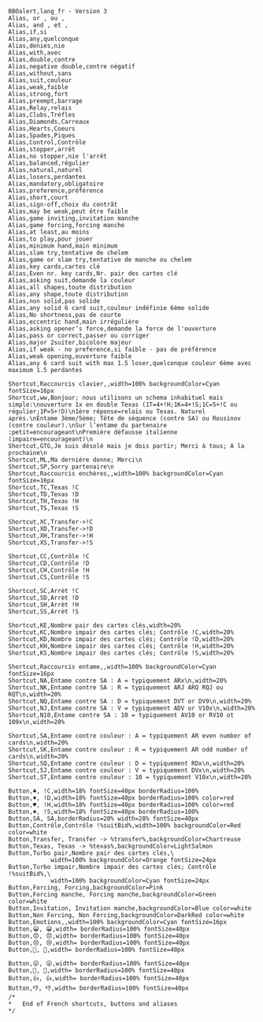     BBOalert,lang_fr - Version 3
    Alias, or , ou ,
    Alias, and , et ,
    Alias,if,si
    Alias,any,quelconque
    Alias,denies,nie
    Alias,with,avec
    Alias,double,contre
    Alias,negative double,contre négatif
    Alias,without,sans
    Alias,suit,couleur
    Alias,weak,faible
    Alias,strong,fort
    Alias,preempt,barrage
    Alias,Relay,relais
    Alias,Clubs,Tréfles
    Alias,Diamonds,Carreaux
    Alias,Hearts,Coeurs
    Alias,Spades,Piques
    Alias,Control,Contrôle
    Alias,stopper,arrêt
    Alias,no stopper,nie l'arrêt
    Alias,balanced,régulier
    Alias,natural,naturel
    Alias,losers,perdantes
    Alias,mandatory,obligatoire
    Alias,preference,préférence
    Alias,short,court
    Alias,sign-off,choix du contrât
    Alias,may be weak,peut être faible
    Alias,game inviting,invitation manche
    Alias,game forcing,forcing manche
    Alias,at least,au moins
    Alias,to play,pour jouer
    Alias,minimum hand,main minimum
    Alias,slam try,tentative de chelem
    Alias,game or slam try,tentative de manche ou chelem
    Alias,key cards,cartes clé
    Alias,Even nr. key cards,Nr. pair des cartes clé
    Alias,asking suit,demande la couleur
    Alias,all shapes,toute distribution
    Alias,any shape,toute distribution
    Alias,non solid,pas solide
    Alias,any solid 6 card suit,couleur indéfinie 6ème solide
    Alias,No shortness,pas de courte
    Alias,eccentric hand,main irrégulière
    Alias,asking opener’s force,demande la force de l'ouverture
    Alias,pass or correct,passer ou corriger
    Alias,major 2suiter,bicolore majeur
    Alias,if weak - no preference,si faible - pas de préférence
    Alias,weak opening,ouverture faible
    Alias,any 6 card suit with max 1.5 loser,quelconque couleur 6ème avec maximum 1.5 perdantes

    Shortcut,Raccourcis clavier,,width=100% backgroundColor=Cyan fontSize=16px
    Shortcut,ww,Bonjour; nous utilisons un schema inhabituel mais simple:\nouverture 1x en double Texas (1T=4+!H;1K=4+!S;1C=5+!C ou régulier;1P=5+!D)\n1ère réponse=relais ou Texas. Naturel après.\nEntame 3ème/5ème; Tête de séquence (contre SA) ou Rousinov (contre couleur).\nSur l’entame du partenaire :petit=encourageant\nPremière défausse italienne (impaire=encourageant)\n
    Shortcut,GTG,Je suis désolé mais je dois partir; Merci à tous; A la prochaine\n
    Shortcut,ML,Ma dernière donne; Merci\n
    Shortcut,SP,Sorry partenaire\n
    Shortcut,Raccourcis enchères,,width=100% backgroundColor=Cyan fontSize=16px
    Shortcut,TC,Texas !C
    Shortcut,TD,Texas !D
    Shortcut,TH,Texas !H
    Shortcut,TS,Texas !S

    Shortcut,XC,Transfer->!C
    Shortcut,XD,Transfer->!D
    Shortcut,XH,Transfer->!H
    Shortcut,XS,Transfer->!S

    Shortcut,CC,Contrôle !C
    Shortcut,CD,Contrôle !D
    Shortcut,CH,Contrôle !H
    Shortcut,CS,Contrôle !S

    Shortcut,SC,Arrèt !C
    Shortcut,SD,Arrèt !D
    Shortcut,SH,Arrèt !H
    Shortcut,SS,Arrèt !S

    Shortcut,KE,Nombre pair des cartes clés,width=20%
    Shortcut,KC,Nombre impair des cartes clés; Contrôle !C,width=20%
    Shortcut,KD,Nombre impair des cartes clés; Contrôle !D,width=20%
    Shortcut,KH,Nombre impair des cartes clés; Contrôle !H,width=20%
    Shortcut,KS,Nombre impair des cartes clés; Contrôle !S,width=20%

    Shortcut,Raccourcis entame,,width=100% backgroundColor=Cyan fontSize=16px
    Shortcut,NA,Entame contre SA : A = typiquement ARx\n,width=20%
    Shortcut,NK,Entame contre SA : R = typiquement ARJ ARQ RQJ ou RQT\n,width=20%
    Shortcut,NQ,Entame contre SA : D = typiquement DVT or DV9\n,width=20%
    Shortcut,NJ,Entame contre SA : V = typiquement ADV or V10x\n,width=20%
    Shortcut,N10,Entame contre SA : 10 = typiquement AV10 or RV10 ot 109x\n,width=20%

    Shortcut,SA,Entame contre couleur : A = typiquement AR even number of cards\n,width=20%
    Shortcut,SK,Entame contre couleur : R = typiquement AR odd number of cards\n,width=20%
    Shortcut,SQ,Entame contre couleur : D = typiquement RDx\n,width=20%
    Shortcut,SJ,Entame contre couleur : V = typiquement DVx\n,width=20%
    Shortcut,ST,Entame contre couleur : 10 = typiquement V10x\n,width=20%

    Button,♣, !C,width=18% fontSize=40px borderRadius=100%
    Button,♦, !D,width=18% fontSize=40px borderRadius=100% color=red
    Button,♥, !H,width=18% fontSize=40px borderRadius=100% color=red
    Button,♠, !S,width=18% fontSize=40px borderRadius=100%
    Button,SA, SA,borderRadius=20% width=28% fontSize=40px
    Button,Contrôle,Contrôle !%suitBid%,width=100% backgroundColor=Red color=white
    Button,Transfer, Transfer -> %transfer%,backgroundColor=Chartreuse
    Button,Texas, Texas -> %texas%,backgroundColor=LightSalmon
    Button,Turbo pair,Nombre pair des cartes clés,\
                width=100% backgroundColor=Orange fontSize=24px
    Button,Turbo impair,Nombre impair des cartes clés; Contrôle !%suitBid%,\
                width=100% backgroundColor=Cyan fontSize=24px
    Button,Forcing, Forcing,backgroundColor=Pink
    Button,Forcing manche, Forcing manche,backgroundColor=Green color=white
    Button,Invitation, Invitation manche,backgroundColor=Blue color=white
    Button,Non Forcing, Non Forcing,backgroundColor=DarkRed color=white
    Button,Emotions,,width=100% backgroundColor=Cyan fontSize=16px
    Button,😀, 😀,width= borderRadius=100% fontSize=40px
    Button,😞, 😞,width= borderRadius=100% fontSize=40px
    Button,😢, 😢,width= borderRadius=100% fontSize=40px
    Button,😬, 😬,width= borderRadius=100% fontSize=40px

    Button,😛, 😛,width= borderRadius=100% fontSize=40px
    Button,👹, 👹,width= borderRadius=100% fontSize=40px
    Button,👍, 👍,width= borderRadius=100% fontSize=40px
    Button,👎, 👎,width= borderRadius=100% fontSize=40px
    /*
    *   End of French shortcuts, buttons and aliases
    */
